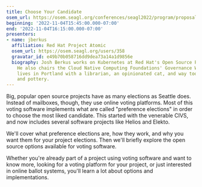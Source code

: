 ```yaml
---
title: Choose Your Candidate
osem_url: https://osem.seagl.org/conferences/seagl2022/program/proposals/917
beginning: '2022-11-04T15:45:00.000-07:00'
end: '2022-11-04T16:15:00.000-07:00'
presenters:
- name: jberkus
  affiliation: Red Hat Project Atomic
  osem_url: https://osem.seagl.org/users/358
  gravatar_id: e49b70b058716dd9dea73a14a1d9856e
  biography: Josh Berkus works on Kubernetes at Red Hat's Open Source Practice Office.
    He also chairs the Cloud Native Computing Foundations' Governance Working Group. He
    lives in Portland with a librarian, an opinionated cat, and way too many books
    and pottery.
---
```


Big, popular open source projects have as many elections as Seattle does. Instead of mailboxes, though, they use online voting platforms. Most of this voting software implements what are called "preference elections" in order to choose the most liked candidate. This started with the venerable CIVS, and now includes several software projects like Helios and Elekto.

We'll cover what preference elections are, how they work, and why you want them for your project elections. Then we'll briefly explore the open source options available for voting software.

Whether you're already part of a project using voting software and want to know more, looking for a voting platform for your project, or just interested in online ballot systems, you'll learn a lot about options and implementations.
